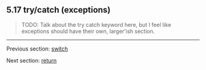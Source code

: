 ## 5.17 try/catch (exceptions)

>TODO: Talk about the try catch keyword here, but I feel like exceptions should have their own, larger'ish section.

---

Previous section: [switch](5.16-switch.md)

Next section: [return](5.18-return.md)